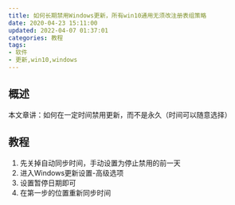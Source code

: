 ```yaml
---
title: 如何长期禁用Windows更新，所有win10通用无须改注册表组策略
date: 2020-04-23 15:11:00
updated: 2022-04-07 01:37:01
categories: 教程
tags:
- 软件
- 更新,win10,windows
---
```

## 概述

本文章讲：如何在一定时间禁用更新，而不是永久（时间可以随意选择）

## 教程

1. 先关掉自动同步时间，手动设置为停止禁用的前一天
2. 进入Windows更新设置-高级选项
3. 设置暂停日期即可
4. 在第一步的位置重新同步时间



